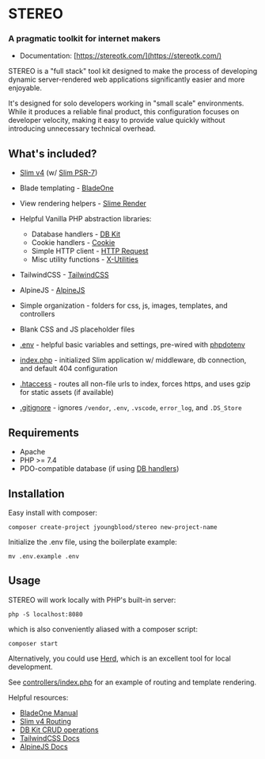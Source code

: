 # STEREO

### A pragmatic toolkit for internet makers

- Documentation: [https://stereotk.com/](https://stereotk.com/)


STEREO is a "full stack" tool kit designed to make the process of developing dynamic server-rendered web applications significantly easier and more enjoyable.

It's designed for solo developers working in "small scale" environments. While it produces a reliable final product, this configuration focuses on developer velocity, making it easy to provide value quickly without introducing unnecessary technical overhead.




## What's included?

- [Slim v4](https://www.slimframework.com/) (w/ [Slim PSR-7](https://github.com/slimphp/Slim-Psr7))

- Blade templating - [BladeOne](https://github.com/eftec/bladeone)

- View rendering helpers - [Slime Render](https://github.com/jyoungblood/slime-render)

- Helpful Vanilla PHP abstraction libraries:
  - Database handlers - [DB Kit](https://github.com/jyoungblood/dbkit)
  - Cookie handlers - [Cookie](https://github.com/jyoungblood/cookie)
  - Simple HTTP client - [HTTP Request](https://github.com/jyoungblood/http-request) 
  - Misc utility functions - [X-Utilities](https://github.com/jyoungblood/x-utilities)
    
- TailwindCSS - [TailwindCSS](https://tailwindcss.com/)
- AlpineJS - [AlpineJS](https://alpinejs.dev/)
    
- Simple organization - folders for css, js, images, templates, and controllers

- Blank CSS and JS placeholder files

- [.env](https://github.com/jyoungblood/stereo/blob/master/.env.example) - helpful basic variables and settings, pre-wired with [phpdotenv](https://github.com/vlucas/phpdotenv)

- [index.php](https://github.com/jyoungblood/stereo/blob/master/index.php) - initialized Slim application w/ middleware, db connection, and default 404 configuration

- [.htaccess](https://github.com/jyoungblood/stereo/blob/master/.htaccess) - routes all non-file urls to index, forces https, and uses gzip for static assets (if available)

- [.gitignore](https://github.com/jyoungblood/stereo/blob/master/.gitignore) - ignores `/vendor`, `.env`, `.vscode`, `error_log`, and `.DS_Store`






## Requirements
- Apache
- PHP >= 7.4
- PDO-compatible database (if using [DB handlers](https://github.com/jyoungblood/dbkit))





## Installation
Easy install with composer:
```
composer create-project jyoungblood/stereo new-project-name
```

Initialize the .env file, using the boilerplate example:
```
mv .env.example .env
```




## Usage
STEREO will work locally with PHP's built-in server:
```
php -S localhost:8080
```

which is also conveniently aliased with a composer script:
```
composer start
```

Alternatively, you could use [Herd](https://herd.laravel.com/), which is an excellent tool for local development.


See [controllers/index.php](https://github.com/jyoungblood/stereo/blob/master/controllers/index.php) for an example of routing and template rendering.



Helpful resources:
- [BladeOne Manual](https://github.com/EFTEC/BladeOne/wiki/BladeOne-Manual)
- [Slim v4 Routing](https://www.slimframework.com/docs/v4/objects/routing.html)
- [DB Kit CRUD operations](https://github.com/jyoungblood/dbkit)
- [TailwindCSS Docs](https://tailwindcss.com/docs)
- [AlpineJS Docs](https://alpinejs.dev/docs/introduction)



